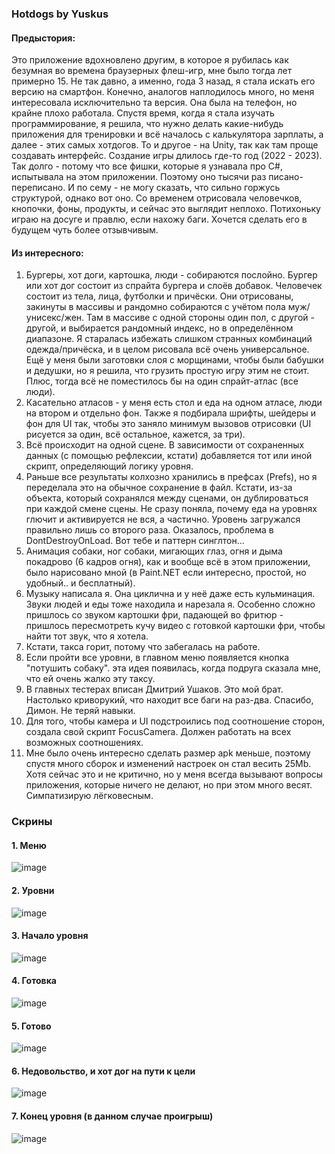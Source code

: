 ### Hotdogs by Yuskus ###  

#### Предыстория: ####   

Это приложение вдохновлено другим, в которое я рубилась как безумная во времена браузерных флеш-игр, мне было тогда лет примерно 15. 
Не так давно, а именно, года 3 назад, я стала искать его версию на смартфон. Конечно, аналогов наплодилось много, но меня интересовала исключительно та версия. 
Она была на телефон, но крайне плохо работала. Спустя время, когда я стала изучать программирование, я решила, что нужно делать какие-нибудь приложения для тренировки и всё началось с калькулятора зарплаты, а далее - этих самых хотдогов. 
То и другое - на Unity, так как там проще создавать интерфейс. Создание игры длилось где-то год (2022 - 2023). Так долго - потому что все фишки, которые я узнавала про C#, испытывала на этом приложении. Поэтому оно тысячи раз писано-переписано. 
И по сему - не могу сказать, что сильно горжусь структурой, однако вот оно. Со временем отрисовала человечков, кнопочки, фоны, продукты, и сейчас это выглядит неплохо. 
Потихоньку играю на досуге и правлю, если нахожу баги. Хочется сделать его в будущем чуть более отзывчивым. 

#### Из интересного: ####   

1) Бургеры, хот доги, картошка, люди - собираются послойно. Бургер или хот дог состоит из спрайта бургера и слоёв добавок.
Человечек состоит из тела, лица, футболки и причёски. Они отрисованы, закинуты в массивы и рандомно собираются с учётом пола муж/унисекс/жен. Там в массиве с одной стороны один пол, с другой - другой, и выбирается рандомный индекс, но в определённом диапазоне. Я старалась избежать слишком странных комбинаций одежда/причёска, и в целом рисовала всё очень универсальное.
Ещё у меня были заготовки слоя с морщинами, чтобы были бабушки и дедушки, но я решила, что грузить простую игру этим не стоит.
Плюс, тогда всё не поместилось бы на один спрайт-атлас (все люди).
2) Касательно атласов - у меня есть стол и еда на одном атласе, люди на втором и отдельно фон.
Также я подбирала шрифты, шейдеры и фон для UI так, чтобы это заняло минимум вызовов отрисовки (UI рисуется за один, всё остальное, кажется, за три).
3) Всё происходит на одной сцене. В зависимости от сохраненных данных (с помощью рефлексии, кстати) добавляется тот или иной скрипт, определяющий логику уровня.
4) Раньше все результаты колхозно хранились в префсах (Prefs), но я переделала это на обычное сохранение в файл. Кстати, из-за объекта, который сохранялся между сценами, он дублироваться при каждой смене сцены. Не сразу поняла, почему еда на уровнях глючит и активируется не вся, а частично. Уровень загружался правильно лишь со второго раза. Оказалось, проблема в DontDestroyOnLoad. Вот тебе и паттерн синглтон... 
5) Анимация собаки, ног собаки, мигающих глаз, огня и дыма покадрово (6 кадров огня), как и вообще всё в этом приложении, было нарисовано мной (в Paint.NET если интересно, простой, но удобный.. и бесплатный). 
6) Музыку написала я. Она циклична и у неё даже есть кульминация. Звуки людей и еды тоже находила и нарезала я. Особенно сложно пришлось со звуком картошки фри, падающей во фритюр - пришлось пересмотреть кучу видео с готовкой картошки фри, чтобы найти тот звук, что я хотела. 
7) Кстати, такса горит, потому что забегалась на работе. 
8) Если пройти все уровни, в главном меню появляется кнопка "потушить собаку". эта идея появилась, когда подруга сказала мне, что ей очень жалко эту таксу. 
9) В главных тестерах вписан Дмитрий Ушаков. Это мой брат. Настолько криворукий, что находит все баги на раз-два. Спасибо, Димон. Не теряй навыки. 
10) Для того, чтобы камера и UI подстроились под соотношение сторон, создала свой скрипт FocusCamera. Должен работать на всех возможных соотношениях.
11) Мне было очень интересно сделать размер apk меньше, поэтому спустя много сборок и изменений настроек он стал весить 25Mb. Хотя сейчас это и не критично, но у меня всегда вызывают вопросы приложения, которые ничего не делают, но при этом много весят. Симпатизирую лёгковесным. 

### Скрины ###

#### 1. Меню #### 
![image](https://sun9-32.userapi.com/impg/39m0Z9im3EiovD_7cj6SmlliV6XgWABtTYUfqg/C-EFv4bDVcg.jpg?size=2388x1080&quality=95&sign=18e6751f2f9fb5ada3974b3738527198&type=album)  

#### 2. Уровни  
![image](https://sun9-18.userapi.com/impg/OWlZRBCP7Ufz6y_xfp2ge1N0lDRyOBqmBL6vqQ/MYpxBtmM81U.jpg?size=2388x1080&quality=95&sign=8ba3200ea0a52f7ca02cf4720c6b25c4&type=album)  

#### 3. Начало уровня  
![image](https://sun9-14.userapi.com/impg/OHagFRqBvBHJOhGcna56nxIf7-z8_k4xAiUX1Q/iW1J6_bgxAs.jpg?size=2388x1080&quality=95&sign=4bd959a00cf4cc3018289746155811b3&type=album)  

#### 4. Готовка  
![image](https://sun9-11.userapi.com/impg/V-TS50iQTjOdRAbTOJQHnDtPueoHDiscHOA8oQ/BSctYLjpA-I.jpg?size=2388x1080&quality=95&sign=108e4b74a04c52125228f1932bd2a625&type=album)  

#### 5. Готово  
![image](https://sun9-21.userapi.com/impg/FIZS1exkoMCPwDL66bFrfHxU15bwvpg7WX0D6g/dxD_ZXTf6Gk.jpg?size=2388x1080&quality=95&sign=906a277e30631d7d00ab85e2c2b43024&type=album)  

#### 6. Недовольство, и хот дог на пути к цели  
![image](https://sun9-15.userapi.com/impg/-xJkisPrTqCsSqsI7QVh6k3xb-GR3XwKwoUJ7w/jVRqkLhZd14.jpg?size=2388x1080&quality=95&sign=e190cef0461db390392c084caff52997&type=album)  

#### 7. Конец уровня (в данном случае проигрыш)
![image](https://sun9-38.userapi.com/impg/piWerOMVxNNLr5QBp6ycMYJ-IPxgVvNX-HbeOw/J53DgHYIa1w.jpg?size=2388x1080&quality=95&sign=e0778bdd7b58b854c9eec157a0dbe16a&type=album)  
